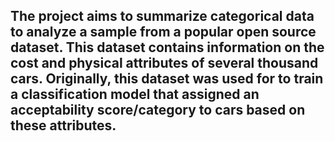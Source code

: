 ## The project aims to summarize categorical data to analyze a sample from a popular open source dataset. This dataset contains information on the cost and physical attributes of several thousand cars. Originally, this dataset was used for to train a classification model that assigned an acceptability score/category to cars based on these attributes.
